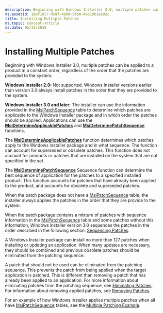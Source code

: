 ```yaml
---
description: Beginning with Windows Installer 3.0, multiple patches can be applied to a product in a constant order, regardless of the order that the patches are provided to the system.
ms.assetid: 10af1857-d59f-490d-9b50-49619b1e892c
title: Installing Multiple Patches
ms.topic: concept-article
ms.date: 05/31/2018
---
```


# Installing Multiple Patches

Beginning with Windows Installer 3.0, multiple patches can be applied to a product in a constant order, regardless of the order that the patches are provided to the system.

**Windows Installer 2.0:** Not supported. Windows Installer versions earlier than version 3.0 always install patches in the order that they are provided to the system.

**Windows Installer 3.0 and later:** The installer can use the information provided in the [MsiPatchSequence](msipatchsequence-table.md) table to determine which patches are applicable to the Windows Installer package and in which order the patches should be applied. Applications can use the [**MsiDetermineApplicablePatches**](/windows/desktop/api/Msi/nf-msi-msidetermineapplicablepatchesa) and [**MsiDeterminePatchSequence**](/windows/desktop/api/Msi/nf-msi-msideterminepatchsequencea) functions.

The [**MsiDetermineApplicablePatches**](/windows/desktop/api/Msi/nf-msi-msidetermineapplicablepatchesa) function determines which patches apply to the Windows Installer package and in what sequence. The function can account for superseded or obsolete patches. This function does not account for products or patches that are installed on the system that are not specified in the set.

The [**MsiDeterminePatchSequence**](/windows/desktop/api/Msi/nf-msi-msideterminepatchsequencea) Sequence function can determine the best sequence of application for the patches to a specified installed product. This function accounts for patches that have already been applied to the product, and accounts for obsolete and superseded patches.

When the patch package does not have a [MsiPatchSequence](msipatchsequence-table.md) table, the installer always applies the patches in the order that they are provide to the system.

When the patch package contains a mixture of patches with sequence information in the [MsiPatchSequence](msipatchsequence-table.md) table and some patches without this information, Windows installer version 3.0 sequences the patches in the order described in the following section: [Sequencing Patches](sequencing-patches.md).

A Windows Installer package can install no more than 127 patches when installing or updating an application. When many updates are necessary, they should be combined and previous obsolete patches should be eliminated from the patching sequence.

A patch that should not be used can be eliminated from the patching sequence. This prevents the patch from being applied when the target application is patched. This is different than removing a patch that has already been applied to an application. For more information about eliminating patches from the patching sequence, see [Eliminating Patches](eliminating-patches.md). For information about removing applied patches, see [Removing Patches](removing-patches.md).

For an example of how Windows Installer applies multiple patches when all have [MsiPatchSequence](msipatchsequence-table.md) tables, see the [Multiple Patching Example](multiple-patching-example.md).

 

 



